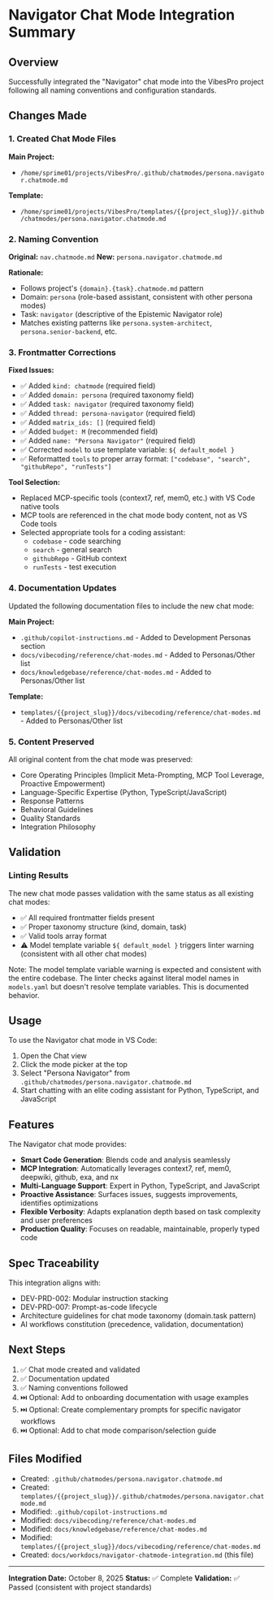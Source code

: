 # Navigator Chat Mode Integration Summary

## Overview

Successfully integrated the "Navigator" chat mode into the VibesPro project following all naming conventions and configuration standards.

## Changes Made

### 1. Created Chat Mode Files

**Main Project:**

-   `/home/sprime01/projects/VibesPro/.github/chatmodes/persona.navigator.chatmode.md`

**Template:**

-   `/home/sprime01/projects/VibesPro/templates/{{project_slug}}/.github/chatmodes/persona.navigator.chatmode.md`

### 2. Naming Convention

**Original:** `nav.chatmode.md`
**New:** `persona.navigator.chatmode.md`

**Rationale:**

-   Follows project's `{domain}.{task}.chatmode.md` pattern
-   Domain: `persona` (role-based assistant, consistent with other persona modes)
-   Task: `navigator` (descriptive of the Epistemic Navigator role)
-   Matches existing patterns like `persona.system-architect`, `persona.senior-backend`, etc.

### 3. Frontmatter Corrections

**Fixed Issues:**

-   ✅ Added `kind: chatmode` (required field)
-   ✅ Added `domain: persona` (required taxonomy field)
-   ✅ Added `task: navigator` (required taxonomy field)
-   ✅ Added `thread: persona-navigator` (required field)
-   ✅ Added `matrix_ids: []` (required field)
-   ✅ Added `budget: M` (recommended field)
-   ✅ Added `name: "Persona Navigator"` (required field)
-   ✅ Corrected `model` to use template variable: `${ default_model }`
-   ✅ Reformatted `tools` to proper array format: `["codebase", "search", "githubRepo", "runTests"]`

**Tool Selection:**

-   Replaced MCP-specific tools (context7, ref, mem0, etc.) with VS Code native tools
-   MCP tools are referenced in the chat mode body content, not as VS Code tools
-   Selected appropriate tools for a coding assistant:
    -   `codebase` - code searching
    -   `search` - general search
    -   `githubRepo` - GitHub context
    -   `runTests` - test execution

### 4. Documentation Updates

Updated the following documentation files to include the new chat mode:

**Main Project:**

-   `.github/copilot-instructions.md` - Added to Development Personas section
-   `docs/vibecoding/reference/chat-modes.md` - Added to Personas/Other list
-   `docs/knowledgebase/reference/chat-modes.md` - Added to Personas/Other list

**Template:**

-   `templates/{{project_slug}}/docs/vibecoding/reference/chat-modes.md` - Added to Personas/Other list

### 5. Content Preserved

All original content from the chat mode was preserved:

-   Core Operating Principles (Implicit Meta-Prompting, MCP Tool Leverage, Proactive Empowerment)
-   Language-Specific Expertise (Python, TypeScript/JavaScript)
-   Response Patterns
-   Behavioral Guidelines
-   Quality Standards
-   Integration Philosophy

## Validation

### Linting Results

The new chat mode passes validation with the same status as all existing chat modes:

-   ✅ All required frontmatter fields present
-   ✅ Proper taxonomy structure (kind, domain, task)
-   ✅ Valid tools array format
-   ⚠️ Model template variable `${ default_model }` triggers linter warning (consistent with all other chat modes)

Note: The model template variable warning is expected and consistent with the entire codebase. The linter checks against literal model names in `models.yaml` but doesn't resolve template variables. This is documented behavior.

## Usage

To use the Navigator chat mode in VS Code:

1. Open the Chat view
2. Click the mode picker at the top
3. Select "Persona Navigator" from `.github/chatmodes/persona.navigator.chatmode.md`
4. Start chatting with an elite coding assistant for Python, TypeScript, and JavaScript

## Features

The Navigator chat mode provides:

-   **Smart Code Generation**: Blends code and analysis seamlessly
-   **MCP Integration**: Automatically leverages context7, ref, mem0, deepwiki, github, exa, and nx
-   **Multi-Language Support**: Expert in Python, TypeScript, and JavaScript
-   **Proactive Assistance**: Surfaces issues, suggests improvements, identifies optimizations
-   **Flexible Verbosity**: Adapts explanation depth based on task complexity and user preferences
-   **Production Quality**: Focuses on readable, maintainable, properly typed code

## Spec Traceability

This integration aligns with:

-   DEV-PRD-002: Modular instruction stacking
-   DEV-PRD-007: Prompt-as-code lifecycle
-   Architecture guidelines for chat mode taxonomy (domain.task pattern)
-   AI workflows constitution (precedence, validation, documentation)

## Next Steps

1. ✅ Chat mode created and validated
2. ✅ Documentation updated
3. ✅ Naming conventions followed
4. ⏭️ Optional: Add to onboarding documentation with usage examples
5. ⏭️ Optional: Create complementary prompts for specific navigator workflows
6. ⏭️ Optional: Add to chat mode comparison/selection guide

## Files Modified

-   Created: `.github/chatmodes/persona.navigator.chatmode.md`
-   Created: `templates/{{project_slug}}/.github/chatmodes/persona.navigator.chatmode.md`
-   Modified: `.github/copilot-instructions.md`
-   Modified: `docs/vibecoding/reference/chat-modes.md`
-   Modified: `docs/knowledgebase/reference/chat-modes.md`
-   Modified: `templates/{{project_slug}}/docs/vibecoding/reference/chat-modes.md`
-   Created: `docs/workdocs/navigator-chatmode-integration.md` (this file)

---

**Integration Date:** October 8, 2025
**Status:** ✅ Complete
**Validation:** ✅ Passed (consistent with project standards)
